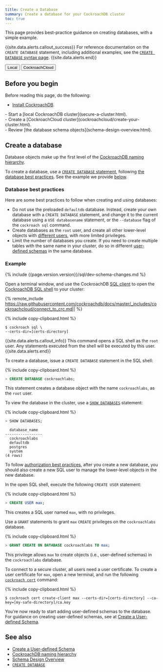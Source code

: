 ```yaml
---
title: Create a Database
summary: Create a database for your CockroachDB cluster
toc: true
---
```


This page provides best-practice guidance on creating databases, with a simple example.

{{site.data.alerts.callout_success}}
For reference documentation on the `CREATE DATABASE` statement, including additional examples, see the [`CREATE DATABASE` syntax page](create-database.html).
{{site.data.alerts.end}}

<div class="filters filters-big clearfix">
  <button class="filter-button" data-scope="local">Local</button>
  <button class="filter-button" data-scope="cockroachcloud">CockroachCloud</button>
</div>

## Before you begin

Before reading this page, do the following:

- [Install CockroachDB](install-cockroachdb.html).
<div class="filter-content" markdown="1" data-scope="local">
- Start a [local CockroachDB cluster](secure-a-cluster.html).
</div>
<div class="filter-content" markdown="1" data-scope="cockroachcloud">
- Create a [CockroachCloud cluster](cockroachcloud/create-your-cluster.html).
</div>
- Review [the database schema objects](schema-design-overview.html).

## Create a database

Database objects make up the first level of the [CockroachDB naming hierarchy](sql-name-resolution.html#naming-hierarchy).

To create a database, use a [`CREATE DATABASE` statement](create-database.html), following [the database best practices](#database-best-practices). See the example we provide [below](#example).

### Database best practices

Here are some best practices to follow when creating and using databases:

- Do not use the preloaded `defaultdb` database. Instead, create your own database with a `CREATE DATABASE` statement, and change it to the current database using a `USE databasename` statement, or the `--database` flag of the `cockroach sql` command.
- Create databases as the `root` user, and create all other lower-level objects with [different users](schema-design-overview.html#controlling-access-to-objects), with more limited privileges.
- Limit the number of databases you create. If you need to create multiple tables with the same name in your cluster, do so in different [user-defined schemas](#create-a-user-defined-schema) in the same database.

### Example

{% include {{page.version.version}}/sql/dev-schema-changes.md %}

Open a terminal window, and use the CockroachDB [SQL client](cockroach-sql.html) to open the [CockroachDB SQL shell](cockroach-sql.html#sql-shell) to your cluster:

<section class="filter-content" markdown="1" data-scope="cockroachcloud">

{% remote_include https://raw.githubusercontent.com/cockroachdb/docs/master/_includes/cockroachcloud/connect_to_crc.md|<!-- BEGIN CRC free sql -->|<!-- END CRC free sql --> %}

</section>

<section class="filter-content" markdown="1" data-scope="local">

{% include copy-clipboard.html %}
~~~ shell
$ cockroach sql \
--certs-dir=[certs-directory]
~~~

</section>

{{site.data.alerts.callout_info}}
This command opens a SQL shell as the `root` user. Any statements executed from the shell will be executed by this user.
{{site.data.alerts.end}}

To create a database, issue a `CREATE DATABASE` statement in the SQL shell:

{% include copy-clipboard.html %}
~~~ sql
> CREATE DATABASE cockroachlabs;
~~~

This statement creates a database object with the name `cockroachlabs`, as the `root` user.

To view the database in the cluster, use a [`SHOW DATABASES`](show-databases.html) statement:

{% include copy-clipboard.html %}
~~~ sql
> SHOW DATABASES;
~~~

~~~
  database_name
-----------------
  cockroachlabs
  defaultdb
  postgres
  system
(4 rows)
~~~

To follow [authorization best practices](authorization.html#authorization-best-practices), after you create a new database, you should also create a new SQL user to manage the lower-level objects in the new database.

In the open SQL shell, execute the following `CREATE USER` statement:

{% include copy-clipboard.html %}
~~~ sql
> CREATE USER max;
~~~

This creates a SQL user named `max`, with no privileges.

Use a `GRANT` statements to grant `max` `CREATE` privileges on the `cockroachlabs` database.

{% include copy-clipboard.html %}
~~~ sql
> GRANT CREATE ON DATABASE cockroachlabs TO max;
~~~

This privilege allows `max` to create objects (i.e., user-defined schemas) in the `cockroachlabs` database.

To connect to a secure cluster, all users need a user certificate. To create a user certificate for `max`, open a new terminal, and run the following [`cockroach cert`](cockroach-cert.html) command:

{% include copy-clipboard.html %}
~~~ shell
$ cockroach cert create-client max --certs-dir=[certs-directory] --ca-key=[my-safe-directory]/ca.key
~~~

You're now ready to start adding user-defined schemas to the database. For guidance on creating user-defined schemas, see at [Create a User-defined Schema](schema-design-schema.html).

## See also

- [Create a User-defined Schema](schema-design-schema.html)
- [CockroachDB naming hierarchy](sql-name-resolution.html#naming-hierarchy)
- [Schema Design Overview](schema-design-overview.html)
- [`CREATE DATABASE`](create-database.html)
